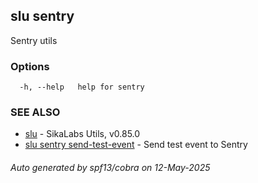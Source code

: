 ## slu sentry

Sentry utils

### Options

```
  -h, --help   help for sentry
```

### SEE ALSO

* [slu](slu.md)	 - SikaLabs Utils, v0.85.0
* [slu sentry send-test-event](slu_sentry_send-test-event.md)	 - Send test event to Sentry

###### Auto generated by spf13/cobra on 12-May-2025
